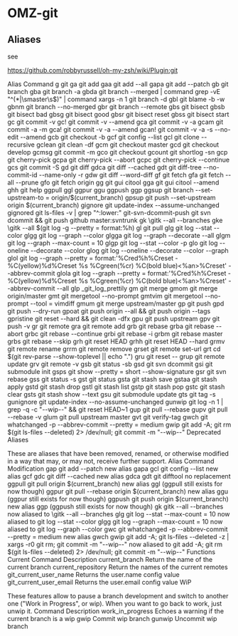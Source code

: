 OMZ-git
=======

Aliases
-------

see

https://github.com/robbyrussell/oh-my-zsh/wiki/Plugin:git

Alias   Command
g   git
ga  git add
gaa   git add --all
gapa  git add --patch
gb  git branch
gba   git branch -a
gbda  git branch --merged | command grep -vE "^(*|\smaster\s$)" | command xargs -n 1 git branch -d
gbl   git blame -b -w
gbnm  git branch --no-merged
gbr   git branch --remote
gbs   git bisect
gbsb  git bisect bad
gbsg  git bisect good
gbsr  git bisect reset
gbss  git bisect start
gc  git commit -v
gc!   git commit -v --amend
gca   git commit -v -a
gcam  git commit -a -m
gca!  git commit -v -a --amend
gcan!   git commit -v -a -s --no-edit --amend
gcb   git checkout -b
gcf   git config --list
gcl   git clone --recursive
gclean  git clean -df
gcm   git checkout master
gcd   git checkout develop
gcmsg   git commit -m
gco   git checkout
gcount  git shortlog -sn
gcp   git cherry-pick
gcpa  git cherry-pick --abort
gcpc  git cherry-pick --continue
gcs   git commit -S
gd  git diff
gdca  git diff --cached
gdt   git diff-tree --no-commit-id --name-only -r
gdw   git diff --word-diff
gf  git fetch
gfa   git fetch --all --prune
gfo   git fetch origin
gg  git gui citool
gga   git gui citool --amend
ghh   git help
ggpull  ggl
ggpur   ggu
ggpush  ggp
ggsup   git branch --set-upstream-to = origin/$(current_branch)
gpsup   git push --set-upstream origin $(current_branch)
gignore   git update-index --assume-unchanged
gignored  git ls-files -v | grep "^:lower:"
git-svn-dcommit-push  git svn dcommit && git push github master:svntrunk
gk  \gitk --all --branches
gke   \gitk --all $(git log -g --pretty = format:%h)
gl  git pull
glg   git log --stat --color
glgg  git log --graph --color
glgga   git log --graph --decorate --all
glgm  git log --graph --max-count = 10
glgp  git log --stat --color -p
glo   git log --oneline --decorate --color
glog  git log --oneline --decorate --color --graph
glol  git log --graph --pretty = format:'%Cred%h%Creset -%C(yellow)%d%Creset %s %Cgreen(%cr) %C(bold blue)<%an>%Creset' --abbrev-commit
glola   git log --graph --pretty = format:'%Cred%h%Creset -%C(yellow)%d%Creset %s %Cgreen(%cr) %C(bold blue)<%an>%Creset' --abbrev-commit --all
glp   _git_log_prettily
gm  git merge
gmom  git merge origin/master
gmt   git mergetool --no-prompt
gmtvim  git mergetool --no-prompt --tool = vimdiff
gmum  git merge upstream/master
gp  git push
gpd   git push --dry-run
gpoat   git push origin --all && git push origin --tags
gpristine   git reset --hard && git clean -dfx
gpu   git push upstream
gpv   git push -v
gr  git remote
gra   git remote add
grb   git rebase
grba  git rebase --abort
grbc  git rebase --continue
grbi  git rebase -i
grbm  git rebase master
grbs  git rebase --skip
grh   git reset HEAD
grhh  git reset HEAD --hard
grmv  git remote rename
grrm  git remote remove
grset   git remote set-url
grt   cd $(git rev-parse --show-toplevel || echo ".")
gru   git reset --
grup  git remote update
grv   git remote -v
gsb   git status -sb
gsd   git svn dcommit
gsi   git submodule init
gsps  git show --pretty = short --show-signature
gsr   git svn rebase
gss   git status -s
gst   git status
gsta  git stash save
gstaa   git stash apply
gstd  git stash drop
gstl  git stash list
gstp  git stash pop
gstc  git stash clear
gsts  git stash show --text
gsu   git submodule update
gts   git tag -s
gunignore   git update-index --no-assume-unchanged
gunwip  git log -n 1 | grep -q -c "--wip--" && git reset HEAD~1
gup   git pull --rebase
gupv  git pull --rebase -v
glum  git pull upstream master
gvt   git verify-tag
gwch  git whatchanged -p --abbrev-commit --pretty = medium
gwip  git add -A; git rm $(git ls-files --deleted) 2> /dev/null; git commit -m "--wip--"
Deprecated Aliases

These are aliases that have been removed, renamed, or otherwise modified in a way that may, or may not, receive further support.
Alias   Command   Modification
gap   git add --patch   new alias gapa
gcl   git config --list   new alias gcf
gdc   git diff --cached   new alias gdca
gdt   git difftool  no replacement
ggpull  git pull origin $(current_branch)   new alias ggl (ggpull still exists for now though)
ggpur   git pull --rebase origin $(current_branch)  new alias ggu (ggpur still exists for now though)
ggpush  git push origin $(current_branch)   new alias ggp (ggpush still exists for now though)
gk  gitk --all --branches   now aliased to \gitk --all --branches
glg   git log --stat --max-count = 10   now aliased to git log --stat --color
glgg  git log --graph --max-count = 10  now aliased to git log --graph --color
gwc   git whatchanged -p --abbrev-commit --pretty = medium  new alias gwch
gwip  git add -A; git ls-files --deleted -z | xargs -r0 git rm; git commit -m "--wip--"  now aliased to git add -A; git rm $(git ls-files --deleted) 2> /dev/null; git commit -m "--wip--"
Functions
Current
Command   Description
current_branch  Return the name of the current branch
current_repository  Return the names of the current remotes
git_current_user_name   Returns the user.name config value
git_current_user_email  Returns the user.email config value
WiP

These features allow to pause a branch development and switch to another one ("Work in Progress", or wip). When you want to go back to work, just unwip it.
Command   Description
work_in_progress  Echoes a warning if the current branch is a wip
gwip  Commit wip branch
gunwip  Uncommit wip branch
